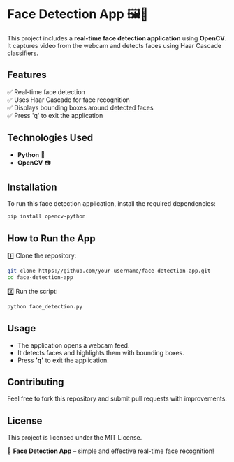 # **Face Detection App** 🖼️🤖

This project includes a **real-time face detection application** using **OpenCV**. It captures video from the webcam and detects faces using Haar Cascade classifiers.

## **Features**  
✅ Real-time face detection  
✅ Uses Haar Cascade for face recognition  
✅ Displays bounding boxes around detected faces  
✅ Press 'q' to exit the application  

## **Technologies Used**  
- **Python** 🐍  
- **OpenCV** 📷  

## **Installation**  
To run this face detection application, install the required dependencies:  
```bash  
pip install opencv-python  
```  

## **How to Run the App**  
1️⃣ Clone the repository:  
```bash  
git clone https://github.com/your-username/face-detection-app.git  
cd face-detection-app  
```  

2️⃣ Run the script:  
```bash  
python face_detection.py  
```  

## **Usage**  
- The application opens a webcam feed.  
- It detects faces and highlights them with bounding boxes.  
- Press **'q'** to exit the application.  

## **Contributing**  
Feel free to fork this repository and submit pull requests with improvements.  

## **License**  
This project is licensed under the MIT License.  

🚀 **Face Detection App** – simple and effective real-time face recognition!

